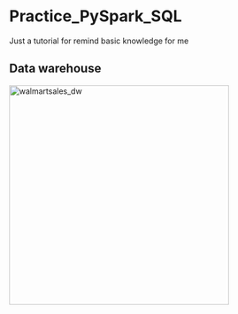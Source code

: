 # Practice_PySpark_SQL
Just a tutorial for remind basic knowledge for me

## Data warehouse
<img width="397" alt="walmartsales_dw" src="https://github.com/thanhphat2609/Practice_PySpark_SQL/assets/84914537/ae3b28fd-8490-41ba-9692-c68948874b02">
